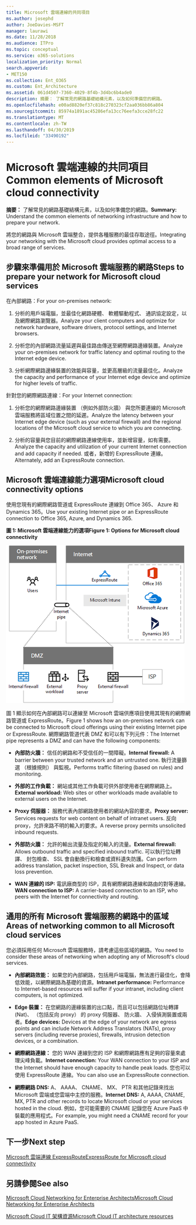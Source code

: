 ```yaml
---
title: Microsoft 雲端連線的共同項目
ms.author: josephd
author: JoeDavies-MSFT
manager: laurawi
ms.date: 11/28/2018
ms.audience: ITPro
ms.topic: conceptual
ms.service: o365-solutions
localization_priority: Normal
search.appverid:
- MET150
ms.collection: Ent_O365
ms.custom: Ent_Architecture
ms.assetid: 061d4507-7360-4029-8f4b-3d4bc6b4ade0
description: 摘要： 了解常見的網路基礎結構元素，以及如何準備您的網路。
ms.openlocfilehash: e00ad8820ef37c818c270323cf2aa036bb86a804
ms.sourcegitcommit: 85974a1891ac45286efa13cc76eefa3cce28fc22
ms.translationtype: MT
ms.contentlocale: zh-TW
ms.lasthandoff: 04/30/2019
ms.locfileid: "33490192"
---
```

# <a name="common-elements-of-microsoft-cloud-connectivity"></a><span data-ttu-id="995bc-103">Microsoft 雲端連線的共同項目</span><span class="sxs-lookup"><span data-stu-id="995bc-103">Common elements of Microsoft cloud connectivity</span></span>

 <span data-ttu-id="995bc-104">**摘要：** 了解常見的網路基礎結構元素，以及如何準備您的網路。</span><span class="sxs-lookup"><span data-stu-id="995bc-104">**Summary:** Understand the common elements of networking infrastructure and how to prepare your network.</span></span>
  
<span data-ttu-id="995bc-105">將您的網路與 Microsoft 雲端整合，提供各種服務的最佳存取途徑。</span><span class="sxs-lookup"><span data-stu-id="995bc-105">Integrating your networking with the Microsoft cloud provides optimal access to a broad range of services.</span></span>
  
## <a name="steps-to-prepare-your-network-for-microsoft-cloud-services"></a><span data-ttu-id="995bc-106">步驟來準備用於 Microsoft 雲端服務的網路</span><span class="sxs-lookup"><span data-stu-id="995bc-106">Steps to prepare your network for Microsoft cloud services</span></span>
<span data-ttu-id="995bc-107"><a name="steps"> </a></span><span class="sxs-lookup"><span data-stu-id="995bc-107"></span></span>

<span data-ttu-id="995bc-108">在內部網路：</span><span class="sxs-lookup"><span data-stu-id="995bc-108">For your on-premises network:</span></span>
  
1. <span data-ttu-id="995bc-109">分析的用戶端電腦，並最佳化網路硬體、 軟體驅動程式、 通訊協定設定，以及網際網路瀏覽器。</span><span class="sxs-lookup"><span data-stu-id="995bc-109">Analyze your client computers and optimize for network hardware, software drivers, protocol settings, and Internet browsers.</span></span>
    
2. <span data-ttu-id="995bc-110">分析您的內部網路流量延遲與最佳路由傳送至網際網路邊緣裝置。</span><span class="sxs-lookup"><span data-stu-id="995bc-110">Analyze your on-premises network for traffic latency and optimal routing to the Internet edge device.</span></span>
    
3. <span data-ttu-id="995bc-111">分析網際網路邊緣裝置的效能與容量，並更高層級的流量最佳化。</span><span class="sxs-lookup"><span data-stu-id="995bc-111">Analyze the capacity and performance of your Internet edge device and optimize for higher levels of traffic.</span></span>
    
<span data-ttu-id="995bc-112">針對您的網際網路連線：</span><span class="sxs-lookup"><span data-stu-id="995bc-112">For your Internet connection:</span></span>
  
1. <span data-ttu-id="995bc-113">分析您的網際網路邊緣裝置 （例如外部防火牆） 與您所要連線的 Microsoft 雲端服務將區域位置之間的延遲。</span><span class="sxs-lookup"><span data-stu-id="995bc-113">Analyze the latency between your Internet edge device (such as your external firewall) and the regional locations of the Microsoft cloud service to which you are connecting.</span></span>
    
2. <span data-ttu-id="995bc-114">分析的容量與您目前的網際網路連線使用率，並新增容量，如有需要。</span><span class="sxs-lookup"><span data-stu-id="995bc-114">Analyze the capacity and utilization of your current Internet connection and add capacity if needed.</span></span> <span data-ttu-id="995bc-115">或者，新增的 ExpressRoute 連線。</span><span class="sxs-lookup"><span data-stu-id="995bc-115">Alternately, add an ExpressRoute connection.</span></span>
    
## <a name="microsoft-cloud-connectivity-options"></a><span data-ttu-id="995bc-116">Microsoft 雲端連線能力選項</span><span class="sxs-lookup"><span data-stu-id="995bc-116">Microsoft cloud connectivity options</span></span>
<span data-ttu-id="995bc-117"><a name="steps"> </a></span><span class="sxs-lookup"><span data-stu-id="995bc-117"></span></span>

<span data-ttu-id="995bc-118">使用您現有的網際網路管道或 ExpressRoute 連線到 Office 365、 Azure 和 Dynamics 365。</span><span class="sxs-lookup"><span data-stu-id="995bc-118">Use your existing Internet pipe or an ExpressRoute connection to Office 365, Azure, and Dynamics 365.</span></span>
  
<span data-ttu-id="995bc-119">**圖 1: Microsoft 雲端連線能力的選項**</span><span class="sxs-lookup"><span data-stu-id="995bc-119">**Figure 1: Options for Microsoft cloud connectivity**</span></span>

![圖 1：Microsoft Cloud 連線能力選項](media/Network-Poster/CommonElements.png)

  
<span data-ttu-id="995bc-121">圖 1 顯示如何在內部網路可以連線至 Microsoft 雲端供應項目使用其現有的網際網路管道或 ExpressRoute。</span><span class="sxs-lookup"><span data-stu-id="995bc-121">Figure 1 shows how an on-premises network can be connected to Microsoft cloud offerings using their existing Internet pipe or ExpressRoute.</span></span> <span data-ttu-id="995bc-122">網際網路管道代表 DMZ 和可以有下列元件：</span><span class="sxs-lookup"><span data-stu-id="995bc-122">The Internet pipe represents a DMZ and can have the following components:</span></span>
  
- <span data-ttu-id="995bc-123">**內部防火牆：** 信任的網路和不受信任的一間障礙。</span><span class="sxs-lookup"><span data-stu-id="995bc-123">**Internal firewall:** A barrier between your trusted network and an untrusted one.</span></span> <span data-ttu-id="995bc-124">執行流量篩選 （根據規則） 與監視。</span><span class="sxs-lookup"><span data-stu-id="995bc-124">Performs traffic filtering (based on rules) and monitoring.</span></span>
    
- <span data-ttu-id="995bc-125">**外部的工作負載：** 網站或其他工作負載可供外部使用者在網際網路上。</span><span class="sxs-lookup"><span data-stu-id="995bc-125">**External workload:** Web sites or other workloads made available to external users on the Internet.</span></span>
    
- <span data-ttu-id="995bc-126">**Proxy 伺服器：** 服務代表內部網路使用者的網站內容的要求。</span><span class="sxs-lookup"><span data-stu-id="995bc-126">**Proxy server:** Services requests for web content on behalf of intranet users.</span></span> <span data-ttu-id="995bc-127">反向 proxy，允許來路不明的輸入的要求。</span><span class="sxs-lookup"><span data-stu-id="995bc-127">A reverse proxy permits unsolicited inbound requests.</span></span>
    
- <span data-ttu-id="995bc-128">**外部防火牆：** 允許的輸出流量及指定的輸入的流量。</span><span class="sxs-lookup"><span data-stu-id="995bc-128">**External firewall:** Allows outbound traffic and specified inbound traffic.</span></span> <span data-ttu-id="995bc-129">可以執行位址轉譯、 封包檢查、 SSL 會自動換行和檢查或資料遺失防護。</span><span class="sxs-lookup"><span data-stu-id="995bc-129">Can perform address translation, packet inspection, SSL Break and Inspect, or data loss prevention.</span></span>
    
- <span data-ttu-id="995bc-130">**WAN 連線的 ISP:** 電訊廠商型的 ISP，具有網際網路連線和路由的對等連線。</span><span class="sxs-lookup"><span data-stu-id="995bc-130">**WAN connection to ISP:** A carrier-based connection to an ISP, who peers with the Internet for connectivity and routing.</span></span>
    
## <a name="areas-of-networking-common-to-all-microsoft-cloud-services"></a><span data-ttu-id="995bc-131">通用的所有 Microsoft 雲端服務的網路中的區域</span><span class="sxs-lookup"><span data-stu-id="995bc-131">Areas of networking common to all Microsoft cloud services</span></span>
<span data-ttu-id="995bc-132"><a name="steps"> </a></span><span class="sxs-lookup"><span data-stu-id="995bc-132"></span></span>

<span data-ttu-id="995bc-133">您必須採用任何 Microsoft 雲端服務時，請考慮這些區域的網路。</span><span class="sxs-lookup"><span data-stu-id="995bc-133">You need to consider these areas of networking when adopting any of Microsoft's cloud services.</span></span>
  
- <span data-ttu-id="995bc-134">**內部網路效能：** 如果您的內部網路，包括用戶端電腦，無法進行最佳化，會降低效能，以網際網路為基礎的資源。</span><span class="sxs-lookup"><span data-stu-id="995bc-134">**Intranet performance:** Performance to Internet-based resources will suffer if your intranet, including client computers, is not optimized.</span></span>
    
- <span data-ttu-id="995bc-135">**Edge 裝置：** 在您網路的邊緣裝置的出口點，而且可以包括網路位址轉譯 (Nat)、 （包括反向 proxy） 的 proxy 伺服器、 防火牆、 入侵偵測裝置或兩者。</span><span class="sxs-lookup"><span data-stu-id="995bc-135">**Edge devices:** Devices at the edge of your network are egress points and can include Network Address Translators (NATs), proxy servers (including reverse proxies), firewalls, intrusion detection devices, or a combination.</span></span>
    
- <span data-ttu-id="995bc-136">**網際網路連線：** 您的 WAN 連線到您的 ISP 和網際網路應有足夠的容量來處理尖峰負載。</span><span class="sxs-lookup"><span data-stu-id="995bc-136">**Internet connection:** Your WAN connection to your ISP and the Internet should have enough capacity to handle peak loads.</span></span> <span data-ttu-id="995bc-137">您也可以使用 ExpressRoute 連線。</span><span class="sxs-lookup"><span data-stu-id="995bc-137">You can also use an ExpressRoute connection.</span></span>
    
- <span data-ttu-id="995bc-138">**網際網路 DNS:** A、 AAAA、 CNAME、 MX、 PTR 和其他記錄來找出 Microsoft 雲端或您雲端中主控的服務。</span><span class="sxs-lookup"><span data-stu-id="995bc-138">**Internet DNS:** A, AAAA, CNAME, MX, PTR and other records to locate Microsoft cloud or your services hosted in the cloud.</span></span> <span data-ttu-id="995bc-139">例如，您可能需要的 CNAME 記錄您在 Azure PaaS 中裝載的應用程式。</span><span class="sxs-lookup"><span data-stu-id="995bc-139">For example, you might need a CNAME record for your app hosted in Azure PaaS.</span></span>
    

## <a name="next-step"></a><span data-ttu-id="995bc-140">下一步</span><span class="sxs-lookup"><span data-stu-id="995bc-140">Next step</span></span>

[<span data-ttu-id="995bc-141">Microsoft 雲端連線 ExpressRoute</span><span class="sxs-lookup"><span data-stu-id="995bc-141">ExpressRoute for Microsoft cloud connectivity</span></span>](expressroute-for-microsoft-cloud-connectivity.md)

## <a name="see-also"></a><span data-ttu-id="995bc-142">另請參閱</span><span class="sxs-lookup"><span data-stu-id="995bc-142">See also</span></span>

<span data-ttu-id="995bc-143"><a name="steps"> </a></span><span class="sxs-lookup"><span data-stu-id="995bc-143"></span></span>

[<span data-ttu-id="995bc-144">Microsoft Cloud Networking for Enterprise Architects</span><span class="sxs-lookup"><span data-stu-id="995bc-144">Microsoft Cloud Networking for Enterprise Architects</span></span>](microsoft-cloud-networking-for-enterprise-architects.md)
  
[<span data-ttu-id="995bc-145">Microsoft Cloud IT 架構資源</span><span class="sxs-lookup"><span data-stu-id="995bc-145">Microsoft Cloud IT architecture resources</span></span>](microsoft-cloud-it-architecture-resources.md)


